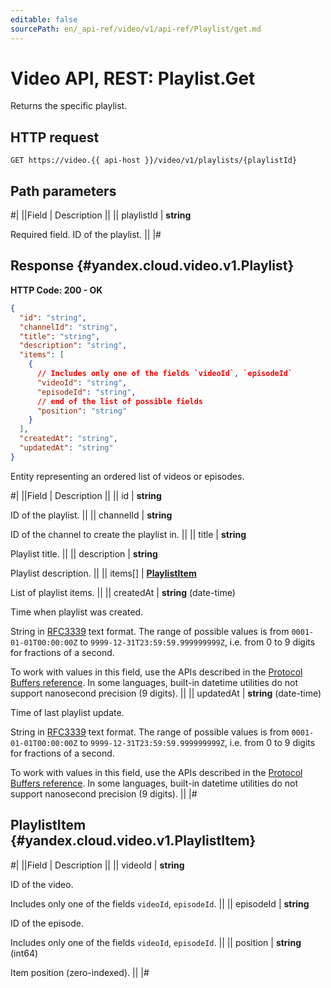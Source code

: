 ```yaml
---
editable: false
sourcePath: en/_api-ref/video/v1/api-ref/Playlist/get.md
---
```


# Video API, REST: Playlist.Get

Returns the specific playlist.

## HTTP request

```
GET https://video.{{ api-host }}/video/v1/playlists/{playlistId}
```

## Path parameters

#|
||Field | Description ||
|| playlistId | **string**

Required field. ID of the playlist. ||
|#

## Response {#yandex.cloud.video.v1.Playlist}

**HTTP Code: 200 - OK**

```json
{
  "id": "string",
  "channelId": "string",
  "title": "string",
  "description": "string",
  "items": [
    {
      // Includes only one of the fields `videoId`, `episodeId`
      "videoId": "string",
      "episodeId": "string",
      // end of the list of possible fields
      "position": "string"
    }
  ],
  "createdAt": "string",
  "updatedAt": "string"
}
```

Entity representing an ordered list of videos or episodes.

#|
||Field | Description ||
|| id | **string**

ID of the playlist. ||
|| channelId | **string**

ID of the channel to create the playlist in. ||
|| title | **string**

Playlist title. ||
|| description | **string**

Playlist description. ||
|| items[] | **[PlaylistItem](#yandex.cloud.video.v1.PlaylistItem)**

List of playlist items. ||
|| createdAt | **string** (date-time)

Time when playlist was created.

String in [RFC3339](https://www.ietf.org/rfc/rfc3339.txt) text format. The range of possible values is from
`0001-01-01T00:00:00Z` to `9999-12-31T23:59:59.999999999Z`, i.e. from 0 to 9 digits for fractions of a second.

To work with values in this field, use the APIs described in the
[Protocol Buffers reference](https://developers.google.com/protocol-buffers/docs/reference/overview).
In some languages, built-in datetime utilities do not support nanosecond precision (9 digits). ||
|| updatedAt | **string** (date-time)

Time of last playlist update.

String in [RFC3339](https://www.ietf.org/rfc/rfc3339.txt) text format. The range of possible values is from
`0001-01-01T00:00:00Z` to `9999-12-31T23:59:59.999999999Z`, i.e. from 0 to 9 digits for fractions of a second.

To work with values in this field, use the APIs described in the
[Protocol Buffers reference](https://developers.google.com/protocol-buffers/docs/reference/overview).
In some languages, built-in datetime utilities do not support nanosecond precision (9 digits). ||
|#

## PlaylistItem {#yandex.cloud.video.v1.PlaylistItem}

#|
||Field | Description ||
|| videoId | **string**

ID of the video.

Includes only one of the fields `videoId`, `episodeId`. ||
|| episodeId | **string**

ID of the episode.

Includes only one of the fields `videoId`, `episodeId`. ||
|| position | **string** (int64)

Item position (zero-indexed). ||
|#